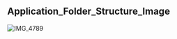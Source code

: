 ## Application_Folder_Structure_Image
![IMG_4789](https://user-images.githubusercontent.com/30646609/60645284-ef8e4d00-9e55-11e9-9ebd-92d48744ce60.JPG)

